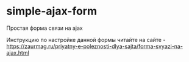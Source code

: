 # simple-ajax-form
Простая форма связи на ajax

Инструкцию по настройке данной формы читайте на сайте - https://zaurmag.ru/priyatny-e-poleznosti-dlya-sajta/forma-svyazi-na-ajax.html
